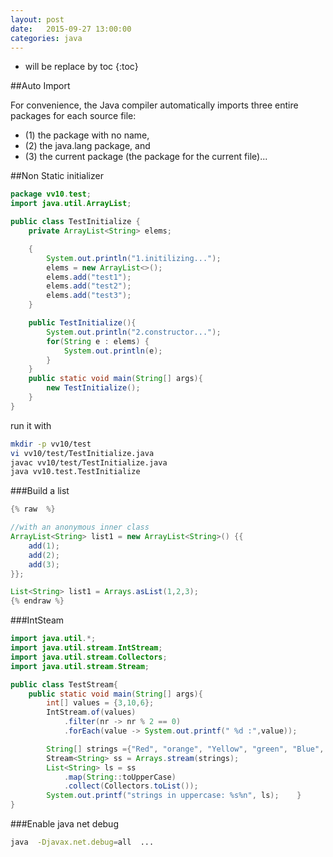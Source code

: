 ```yaml
---
layout: post
date:   2015-09-27 13:00:00
categories: java
---
```

* will be replace by toc
{:toc}

##Auto Import

For convenience, the Java compiler automatically imports three entire packages for each source file:

* (1) the package with no name, 
* (2) the java.lang package, and 
* (3) the current package (the package for the current file)...


##Non Static initializer

~~~ java
package vv10.test;
import java.util.ArrayList;

public class TestInitialize {
	private ArrayList<String> elems;

	{
		System.out.println("1.initilizing...");
		elems = new ArrayList<>();
		elems.add("test1");
		elems.add("test2");
		elems.add("test3");
	}

	public TestInitialize(){
		System.out.println("2.constructor...");
		for(String e : elems) {
			System.out.println(e);
		}
	}
	public static void main(String[] args){
		new TestInitialize();
	}
} 
~~~

run it with

~~~ sh
mkdir -p vv10/test
vi vv10/test/TestInitialize.java
javac vv10/test/TestInitialize.java
java vv10.test.TestInitialize
~~~

###Build a list

~~~java
{% raw  %}

//with an anonymous inner class
ArrayList<String> list1 = new ArrayList<String>() {{
    add(1);
    add(2);
    add(3);
}};

List<String> list1 = Arrays.asList(1,2,3);
{% endraw %}
~~~


###IntSteam

~~~java
import java.util.*;
import java.util.stream.IntStream;
import java.util.stream.Collectors;
import java.util.stream.Stream;

public class TestStream{
    public static void main(String[] args){
		int[] values = {3,10,6};
		IntStream.of(values)
			.filter(nr -> nr % 2 == 0)
			.forEach(value -> System.out.printf(" %d :",value));

		String[] strings ={"Red", "orange", "Yellow", "green", "Blue", "indigo", "Violet"};
		Stream<String> ss = Arrays.stream(strings);
		List<String> ls = ss
			.map(String::toUpperCase)
			.collect(Collectors.toList());
		System.out.printf("strings in uppercase: %s%n", ls);    }
}
~~~


###Enable java net debug

~~~bash
java  -Djavax.net.debug=all  ...
~~~